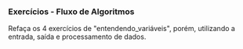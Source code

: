 ### Exercícios - Fluxo de Algoritmos

Refaça os 4 exercícios de "entendendo_variáveis", porém, utilizando a entrada, saída e processamento de dados.